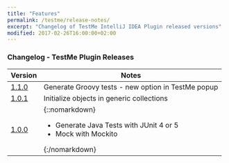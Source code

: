 ```yaml
---
title: "Features"
permalink: /testme/release-notes/
excerpt: "Changelog of TestMe IntelliJ IDEA Plugin released versions"
modified: 2017-02-26T16:00:00+02:00
---
```

### Changelog - TestMe Plugin Releases

| Version                                                                                                 | Notes |
| ------------------------------------------------------------------------------------------------------- | ----- |
| <a href="https://plugins.jetbrains.com/plugin/download?pr=idea&updateId=32893" rel="nofollow">1.1.0</a> | Generate Groovy tests - new option in TestMe popup |
| <a href="https://plugins.jetbrains.com/plugin/download?pr=idea&updateId=32688" rel="nofollow">1.0.1</a> | Initialize objects in generic collections |
| <a href="https://plugins.jetbrains.com/plugin/download?pr=idea&updateId=32513" rel="nofollow">1.0.0</a> | {::nomarkdown}<ul><li>Generate Java Tests with JUnit 4 or 5 </li><li>Mock with Mockito</li></ul>{:/nomarkdown} |
